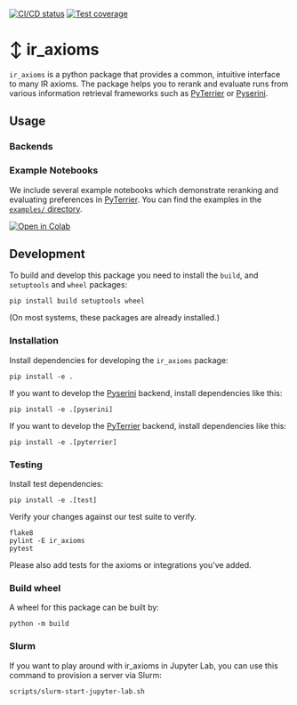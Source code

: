  [![CI/CD status](https://git.webis.de/code-research/web-search/ir_axioms/badges/main/pipeline.svg?style=flat-square)](https://git.webis.de/code-research/web-search/ir_axioms/-/pipelines?ref=main)
[![Test coverage](https://git.webis.de/code-research/web-search/ir_axioms/badges/main/coverage.svg?style=flat-square)](https://git.webis.de/code-research/web-search/ir_axioms/-/pipelines?ref=main)

# ↕️ ir_axioms

`ir_axioms` is a python package that provides a common, intuitive interface to many IR axioms.
The package helps you to rerank and evaluate runs from various information retrieval frameworks 
such as [PyTerrier](https://github.com/terrier-org/pyterrier) or [Pyserini](https://github.com/castorini/pyserini).

## Usage

### Backends

### Example Notebooks
We include several example notebooks which demonstrate reranking and evaluating preferences in [PyTerrier](https://github.com/terrier-org/pyterrier).
You can find the examples in the [`examples/` directory](examples/).

[![Open in Colab](https://img.shields.io/badge/notebook-open%20in%20colab-informational)](https://colab.research.google.com/github/webis-de/ir_axioms/blob/main/examples/pyterrier.ipynb)

## Development

To build and develop this package you need to install the `build`, and `setuptools` and `wheel` packages:
```shell
pip install build setuptools wheel
```
(On most systems, these packages are already installed.)

### Installation

Install dependencies for developing the `ir_axioms` package:
```shell
pip install -e .
```

If you want to develop the [Pyserini](https://github.com/castorini/pyserini) backend, install dependencies like this:
```shell
pip install -e .[pyserini]
```

If you want to develop the [PyTerrier](https://github.com/terrier-org/pyterrier) backend, install dependencies like this:
```shell
pip install -e .[pyterrier]
```

### Testing

Install test dependencies:
```shell
pip install -e .[test]
```

Verify your changes against our test suite to verify.
```shell
flake8
pylint -E ir_axioms
pytest
```

Please also add tests for the axioms or integrations you've added.

### Build wheel

A wheel for this package can be built by:
```shell
python -m build
```

### Slurm

If you want to play around with ir_axioms in Jupyter Lab, you can use this command to provision a server via Slurm:
```shell
scripts/slurm-start-jupyter-lab.sh
```